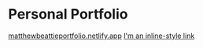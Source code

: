 # Personal Portfolio

[matthewbeattieportfolio.netlify.app](url)
[I'm an inline-style link](matthewbeattieportfolio.netlify.app)
